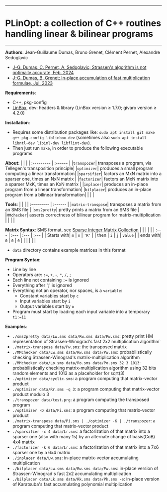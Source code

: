--------------------------------------------------------------------------------
# PLinOpt: a collection of C++ routines handling linear & bilinear programs
--------------------------------------------------------------------------------

**Authors**:  Jean-Guillaume Dumas, Bruno Grenet, Clément Pernet, Alexandre Sedoglavic
- [ J-G. Dumas, C. Pernet, A. Sedoglavic; Strassen's algorithm is not optimally accurate, Feb. 2024](https://hal.science/hal-04441653)
- [ J-G. Dumas, B. Grenet; In-place accumulation of fast multiplication formulae, Jul. 2023](https://hal.science/hal-04167499)



**Requirements**:
- C++, pkg-config
- [LinBox](https://linalg.org/), dev: headers & library (LinBox version ≥ 1.7.0; givaro version ≥ 4.2.0)




**Installation**:
- Requires some distribution packages like:
           `sudo apt install git make g++ pkg-config liblinbox-dev`
           (sometimes also `sudo apt install libntl-dev libiml-dev libflint-dev`).
- Then just run `make`, in order to produce the following executable programs



**About**:
|  |  |
| :--------- | :------ |
|`transpozer`| transposes a program, via Tellegen's transposition principle|
|`optimizer`| produces a small program computing a linear transformation|
|`sparsifier`| factors an MxN matrix into a sparser one, times an NxN matrix |
|`factorizer`| factors an MxN matrix into a sparser MxK, times an KxN matrix |
|`inplacer`| produces an in-place program from a linear transformation|
|`bilplacer`| produces an in-place program from a bilinear transformation|
|  |  |



**Tools**:
|  |  |
| :--------- | :------ |
|`matrix-transpose`| transposes a matrix from an SMS file |
|`sms2pretty`| pretty prints a matrix from an SMS file |
|`MMchecker`| asserts correctness of bilinear program for matrix-multiplication |
|  |  |



**Matrix Syntax**: SMS format, see [Sparse Integer Matrix Collection](https://hpac.imag.fr)
|  |  |  |  |
| :--- | :--- | :--- | :--- |
| Starts with| `m` | `n` | `'R'` |
| then | `i` | `j` | `value` |
| ends with| `0` | `0` | `0` |
|  |  |  |  |
- `data` directory contains example matrices in this format




**Program Syntax**:
- Line by line
- Operators are: `:=`, `+`, `-`, `*`, `/`, `;`
- Each line not containing `:=` is ignored
- Everything after ';' is ignored
- Everything not an operator, nor spaces, is a `variable`:
	- Constant variables start by `c`
	- Input variables start by `i`
	- Output variables start by `o`
- Program must start by loading each input variable into a temporary `t1:=i1`


**Examples**:
- `./sms2pretty data/Lw.sms data/Rw.sms data/Pw.sms`: pretty print HM representation of Strassen-Winograd's fast 2x2 multiplication algorithm`
- `./matrix-transpose data/Pw.sms`: the transposed matrix
- `./MMchecker data/Lw.sms data/Rw.sms data/Pw.sms`: probabilistically checking Strassen-Winograd's matrix-multiplication algorithm
- `./MMchecker data/Lo.sms data/Ro.sms data/Po.sms 32 3 1013`: probabilistically checking matrix-multiplication algorithm using 32 bits random elements and 1013 as a placeholder for sqrt(3)
- `./optimizer data/cyclic.sms`: a program computing that matrix-vector product
- `./optimizer data/Rr.sms -q 3`: a program computing that matrix-vector product modulo 3
- `./transpozer data/test.prg`: a program computing the transposed program
- `./optimizer -D data/Pi.sms`: a program computing that matrix-vector product
- `./matrix-transpose data/Pi.sms | ./optimizer -K | ./transpozer`: a program computing that matrix-vector product
- `./sparsifier -c 4 data/Lr.sms`: a factorization of that matrix into a sparser one (also with many 1s) by an alternate change of basis(CoB) 4x4 matrix
- `./factorizer -k 6 data/Lr.sms`: a factorization of that matrix into a 7x6 sparser one by a 6x4 matrix
- `./inplacer data/Lw.sms`: in-place matrix-vector accumulating multiplication
- `./bilplacer data/Lw.sms data/Rw.sms data/Pw.sms`: in-place version of Strassen-Winograd's fast 2x2 accumulating multiplication
- `./bilplacer data/Lk.sms data/Rk.sms data/Pk.sms -e`: in-place version of Karatsuba's fast accumulating polynomial multiplication
